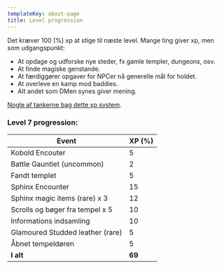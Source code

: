 ```yaml
---
templateKey: about-page
title: Level progression
---
```

Det kræver 100 (%) xp at stige til næste level. Mange ting giver xp, men som udgangspunkt:

* At opdage og udforske nye steder, fx gamle templer, dungeons, osv.
* At finde magiske genstande.
* At færdiggører opgaver for NPCer nå generelle mål for holdet.
* At overleve en kamp mod baddies.
* Alt andet som DMen synes giver mening.

[Nogle af tankerne bag dette xp system](http://media.wizards.com/2017/dnd/downloads/UA-ThreePillarXP.pdf).

### Level 7 progression:

| Event                            | XP (%) |
| -------------------------------- | ------ |
| Kobold Encouter                  | 5      |
| Battle Gauntlet (uncommon)       | 2      |
| Fandt templet                    | 5      |
| Sphinx Encounter                 | 15     |
| Sphinx magic items (rare) x 3    | 12     |
| Scrolls og bøger fra tempel x 5  | 10     |
| Informations indsamling          | 10     |
| Glamoured Studded leather (rare) | 5      |
| Åbnet tempeldøren                | 5      |
| **I alt**                        | **69** |

